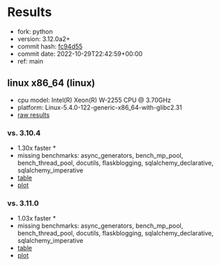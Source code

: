 # Results

- fork: python
- version: 3.12.0a2+
- commit hash: [fc94d55](https://github.com/python/cpython/commit/fc94d55)
- commit date: 2022-10-29T22:42:59+00:00
- ref: main

## linux x86_64 (linux)

- cpu model: Intel(R) Xeon(R) W-2255 CPU @ 3.70GHz
- platform: Linux-5.4.0-122-generic-x86_64-with-glibc2.31
- [raw results](bm-20221029-linux-x86_64-python-main-3.12.0a2%2B-fc94d55.json)

### vs. 3.10.4

- 1.30x faster \*
- missing benchmarks: async_generators, bench_mp_pool, bench_thread_pool, docutils, flaskblogging, sqlalchemy_declarative, sqlalchemy_imperative
- [table](bm-20221029-linux-x86_64-python-main-3.12.0a2%2B-fc94d55-vs-3.10.4.md)
- [plot](bm-20221029-linux-x86_64-python-main-3.12.0a2%2B-fc94d55-vs-3.10.4.png)

### vs. 3.11.0

- 1.03x faster \*
- missing benchmarks: async_generators, bench_mp_pool, bench_thread_pool, docutils, flaskblogging, sqlalchemy_declarative, sqlalchemy_imperative
- [table](bm-20221029-linux-x86_64-python-main-3.12.0a2%2B-fc94d55-vs-3.11.0.md)
- [plot](bm-20221029-linux-x86_64-python-main-3.12.0a2%2B-fc94d55-vs-3.11.0.png)

